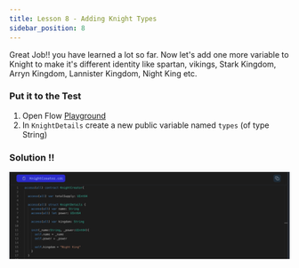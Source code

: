 ```yaml
---
title: Lesson 8 - Adding Knight Types
sidebar_position: 8
---
```


Great Job!!
you have learned a lot so far. Now let's add one more variable to Knight to make it's different identity like spartan, vikings, Stark Kingdom, Arryn Kingdom, Lannister Kingdom, Night King etc.

### Put it to the Test

1. Open Flow [Playground](https://play.flow.com/)
2. In `KnightDetails` create a new public variable named `types` (of type String)

### Solution !!

![Alt text](image-5.png)
